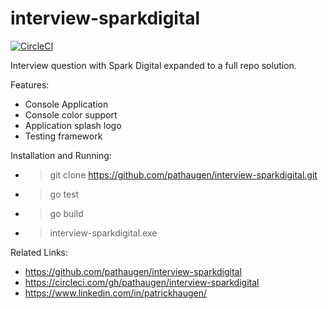 
interview-sparkdigital
======================
[![CircleCI](https://circleci.com/gh/pathaugen/interview-sparkdigital.svg?style=svg)](https://circleci.com/gh/pathaugen/interview-sparkdigital)

Interview question with Spark Digital expanded to a full repo solution.

Features:
* Console Application
* Console color support
* Application splash logo
* Testing framework

Installation and Running:
* > git clone https://github.com/pathaugen/interview-sparkdigital.git
* > go test
* > go build
* > interview-sparkdigital.exe

Related Links:
* https://github.com/pathaugen/interview-sparkdigital
* https://circleci.com/gh/pathaugen/interview-sparkdigital
* https://www.linkedin.com/in/patrickhaugen/
